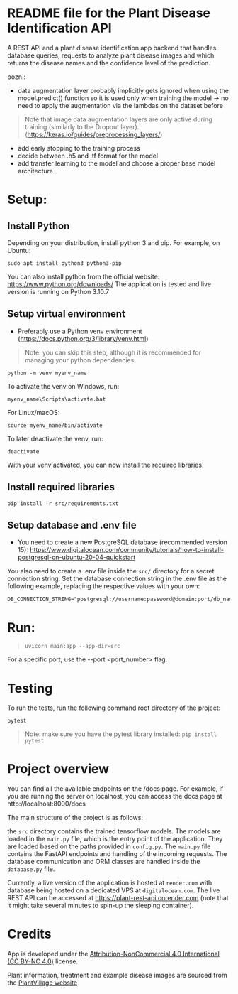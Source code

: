 # README file for the Plant Disease Identification API

A REST API and a plant disease identification app backend that handles database queries, 
requests to analyze plant disease images and which returns the disease names and the
confidence level of the prediction.

pozn.:
+ data augmentation layer probably implicitly gets ignored when using the model.predict() function
  so it is used only when training the model -> no need to apply the augmentation via the lambdas
  on the dataset before
> Note that image data augmentation layers are only active during training (similarly to the Dropout layer).
(https://keras.io/guides/preprocessing_layers/)
+ add early stopping to the training process
+ decide between .h5 and .tf format for the model
+ add transfer learning to the model and choose a proper base model architecture


# Setup:

## Install Python
Depending on your distribution, install python 3 and pip. For example, on Ubuntu:

```
sudo apt install python3 python3-pip
```
You can also install python from the official website: https://www.python.org/downloads/
The application is tested and live version is running on Python 3.10.7

## Setup virtual environment
+ Preferably use a Python venv environment (https://docs.python.org/3/library/venv.html)
> Note: you can skip this step, although it is recommended for managing your python dependencies.

```
python -m venv myenv_name
```

To activate the venv on Windows, run:
  
```
myenv_name\Scripts\activate.bat
```
For Linux/macOS:

```
source myenv_name/bin/activate
```
To later deactivate the venv, run:

```
deactivate
```

With your venv activated, you can now install the required libraries.


## Install required libraries

```
pip install -r src/requirements.txt
```

## Setup database and .env file
+ You need to create a new PostgreSQL database (recommended version 15):
https://www.digitalocean.com/community/tutorials/how-to-install-postgresql-on-ubuntu-20-04-quickstart

You also need to create a .env file inside the `src/` directory for a secret connection string. Set the
database connection string in the .env file as the following example, replacing the respective values with your own:

```
DB_CONNECTION_STRING="postgresql://username:password@domain:port/db_name"
```


# Run:

> `uvicorn main:app --app-dir=src`

For a specific port, use the --port <port_number> flag.

# Testing
To run the tests, run the following command root directory of the project:

```
pytest
```
> Note: make sure you have the pytest library installed: `pip install pytest`


# Project overview
You can find all the available endpoints on the /docs page.
For example, if you are running the server on localhost, you can access the docs page at http://localhost:8000/docs

The main structure of the project is as follows:

the `src` directory contains the trained tensorflow models. The models are loaded in the `main.py` file,
which is the entry point of the application. They are loaded based on the paths provided in `config.py`.
The `main.py` file contains the FastAPI endpoints and handling of the incoming requests. The database
communication and ORM classes are handled inside the `database.py` file. 

Currently, a live version of the application is hosted at `render.com` with database being hosted on
a dedicated VPS at `digitalocean.com`. The live REST API can be accessed at https://plant-rest-api.onrender.com (note that it might take several minutes to spin-up the sleeping container).

# Credits
App is developed under the [Attribution-NonCommercial 4.0 International (CC BY-NC 4.0)](https://creativecommons.org/licenses/by-nc/4.0/legalcode) license.

Plant information, treatment and example disease images are sourced from the [PlantVillage website](https://plantvillage.psu.edu)

